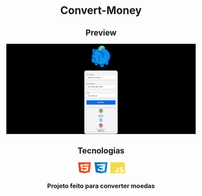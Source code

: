 <h1 align="center" > Convert-Money </h1>

<h2 align="center">Preview</h2>

<div align="center">
 <img src = 'https://github.com/GustavoMoraes22/Convert-Money/blob/main/assets/projeto.png?raw=true'>
</div>

<h2 align="center">Tecnologias</h2>

<div align="center">
  <img align="center" alt="Gustavo-HTML" height="30" width="40" src="https://raw.githubusercontent.com/devicons/devicon/master/icons/html5/html5-original.svg">
  <img align="center" alt="Gustavo-CSS" height="30" width="40" src="https://raw.githubusercontent.com/devicons/devicon/master/icons/css3/css3-original.svg">
  <img align="center" alt="Gustavo-Js" height="30" width="40" src="https://raw.githubusercontent.com/devicons/devicon/master/icons/javascript/javascript-plain.svg">
</div>

<h3 align="center" >Projeto feito para converter moedas </h3>
